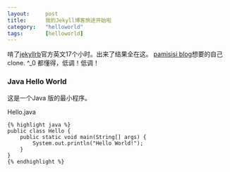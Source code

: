 ```yaml
---
layout:		post
title:  	我的Jekyll博客旅途开始啦
category: 	"helloworld"
tags:		[helloworld]
---
```


啃了[jekyllrb](http://jekyllrb.com/docs/home/)官方英文17个小时。出来了结果全在这。
[pamisisi blog](https://github.com/pamisisi/pamisisi.github.io)想要的自己 clone. ^_0
都懂得，低调！低调！

### Java Hello World
这是一个Java 版的最小程序。

Hello.java

	{% highlight java %}
	public class Hello {
		public static void main(String[] args) {
			System.out.println("Hello World!");
		}
	}
	{% endhighlight %}
